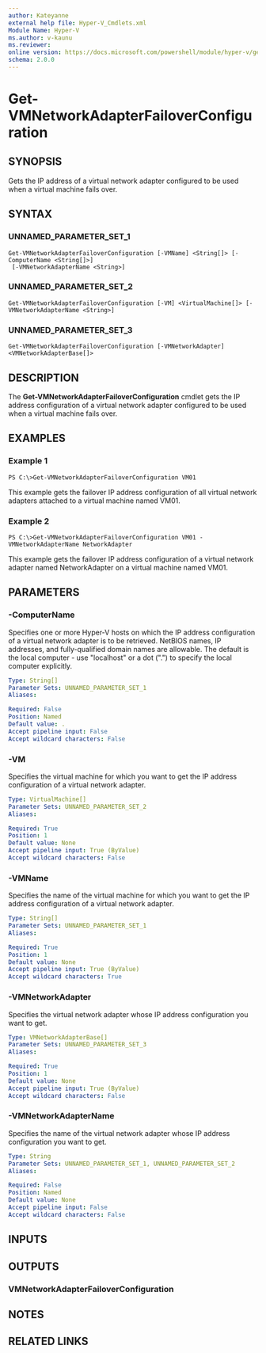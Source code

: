 ```yaml
---
author: Kateyanne
external help file: Hyper-V_Cmdlets.xml
Module Name: Hyper-V
ms.author: v-kaunu
ms.reviewer: 
online version: https://docs.microsoft.com/powershell/module/hyper-v/get-vmnetworkadapterfailoverconfiguration?view=windowsserver2012-ps&wt.mc_id=ps-gethelp
schema: 2.0.0
---
```


# Get-VMNetworkAdapterFailoverConfiguration

## SYNOPSIS
Gets the IP address of a virtual network adapter configured to be used when a virtual machine fails over.

## SYNTAX

### UNNAMED_PARAMETER_SET_1
```
Get-VMNetworkAdapterFailoverConfiguration [-VMName] <String[]> [-ComputerName <String[]>]
 [-VMNetworkAdapterName <String>]
```

### UNNAMED_PARAMETER_SET_2
```
Get-VMNetworkAdapterFailoverConfiguration [-VM] <VirtualMachine[]> [-VMNetworkAdapterName <String>]
```

### UNNAMED_PARAMETER_SET_3
```
Get-VMNetworkAdapterFailoverConfiguration [-VMNetworkAdapter] <VMNetworkAdapterBase[]>
```

## DESCRIPTION
The **Get-VMNetworkAdapterFailoverConfiguration** cmdlet gets the IP address configuration of a virtual network adapter configured to be used when a virtual machine fails over.

## EXAMPLES

### Example 1
```
PS C:\>Get-VMNetworkAdapterFailoverConfiguration VM01
```

This example gets the failover IP address configuration of all virtual network adapters attached to a virtual machine named VM01.

### Example 2
```
PS C:\>Get-VMNetworkAdapterFailoverConfiguration VM01 -VMNetworkAdapterName NetworkAdapter
```

This example gets the failover IP address configuration of a virtual network adapter named NetworkAdapter on a virtual machine named VM01.

## PARAMETERS

### -ComputerName
Specifies one or more Hyper-V hosts on which the IP address configuration of a virtual network adapter is to be retrieved.
NetBIOS names, IP addresses, and fully-qualified domain names are allowable.
The default is the local computer - use "localhost" or a dot (".") to specify the local computer explicitly.

```yaml
Type: String[]
Parameter Sets: UNNAMED_PARAMETER_SET_1
Aliases: 

Required: False
Position: Named
Default value: .
Accept pipeline input: False
Accept wildcard characters: False
```

### -VM
Specifies the virtual machine for which you want to get the IP address configuration of a virtual network adapter.

```yaml
Type: VirtualMachine[]
Parameter Sets: UNNAMED_PARAMETER_SET_2
Aliases: 

Required: True
Position: 1
Default value: None
Accept pipeline input: True (ByValue)
Accept wildcard characters: False
```

### -VMName
Specifies the name of the virtual machine for which you want to get the IP address configuration of a virtual network adapter.

```yaml
Type: String[]
Parameter Sets: UNNAMED_PARAMETER_SET_1
Aliases: 

Required: True
Position: 1
Default value: None
Accept pipeline input: True (ByValue)
Accept wildcard characters: True
```

### -VMNetworkAdapter
Specifies the virtual network adapter whose IP address configuration you want to get.

```yaml
Type: VMNetworkAdapterBase[]
Parameter Sets: UNNAMED_PARAMETER_SET_3
Aliases: 

Required: True
Position: 1
Default value: None
Accept pipeline input: True (ByValue)
Accept wildcard characters: False
```

### -VMNetworkAdapterName
Specifies the name of the virtual network adapter whose IP address configuration you want to get.

```yaml
Type: String
Parameter Sets: UNNAMED_PARAMETER_SET_1, UNNAMED_PARAMETER_SET_2
Aliases: 

Required: False
Position: Named
Default value: None
Accept pipeline input: False
Accept wildcard characters: False
```

## INPUTS

## OUTPUTS

### VMNetworkAdapterFailoverConfiguration

## NOTES

## RELATED LINKS




